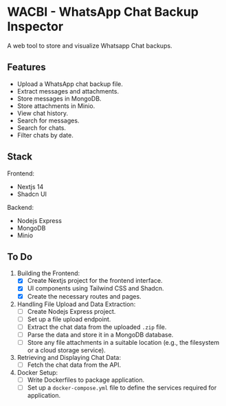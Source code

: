 # WACBI - WhatsApp Chat Backup Inspector

A web tool to store and visualize Whatsapp Chat backups.

## Features

- Upload a WhatsApp chat backup file.
- Extract messages and attachments.
- Store messages in MongoDB.
- Store attachments in Minio.
- View chat history.
- Search for messages.
- Search for chats.
- Filter chats by date.

## Stack

Frontend:

- Nextjs 14
- Shadcn UI

Backend:

- Nodejs Express
- MongoDB
- Minio

## To Do

1. Building the Frontend:
    - [x] Create Nextjs project for the frontend interface.
    - [x] UI components using Tailwind CSS and Shadcn.
    - [x] Create the necessary routes and pages.
2. Handling File Upload and Data Extraction:
    - [ ] Create Nodejs Express project.
    - [ ] Set up a file upload endpoint.
    - [ ] Extract the chat data from the uploaded `.zip` file.
    - [ ] Parse the data and store it in a MongoDB database.
    - [ ] Store any file attachments in a suitable location (e.g., the filesystem or a cloud storage service).
3. Retrieving and Displaying Chat Data:
    - [ ] Fetch the chat data from the API.
4. Docker Setup:
    - [ ] Write Dockerfiles to package application.
    - [ ] Set up a `docker-compose.yml` file to define the services required for application.
